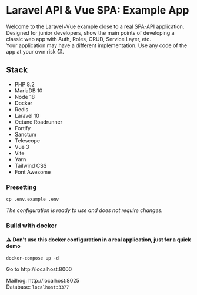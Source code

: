 # Laravel API & Vue SPA: Example App  

Welcome to the Laravel+Vue example close to a real SPA-API application.  
Designed for junior developers, show the main points of developing a classic web app with Auth, Roles, CRUD, Service Layer, etc.  
Your application may have a different implementation. Use any code of the app at your own risk 😈.  

## Stack  
- PHP 8.2
- MariaDB 10
- Node 18
- Docker
- Redis
- Laravel 10
- Octane Roadrunner
- Fortify
- Sanctum
- Telescope
- Vue 3
- Vite
- Yarn
- Tailwind CSS
- Font Awesome

### Presetting   
```
cp .env.example .env
```
*The configuration is ready to use and does not require changes.*

### Build with docker
#### ⚠️ Don't use this docker configuration in a real application, just for a quick demo   
```
docker-compose up -d
```
Go to http://localhost:8000

Mailhog: http://localhost:8025  
Database: `localhost:3377`
